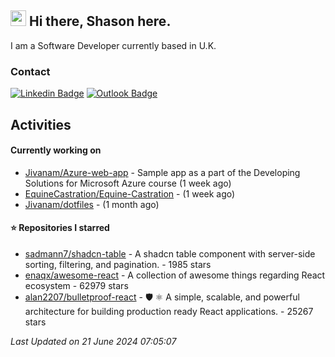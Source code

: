 ##  <img src="https://media.giphy.com/media/hvRJCLFzcasrR4ia7z/giphy.gif" width="25"> Hi there, Shason here.

I am a Software Developer currently based in U.K.

### Contact

[![Linkedin Badge](https://img.shields.io/badge/-shason-blue?style=flat-square&logo=Linkedin&logoColor=white&link=https://www.linkedin.com/in/shason/)](https://www.linkedin.com/in/shason/)
[![Outlook Badge](https://img.shields.io/badge/-shason.gurung@outlook.com-0072C6?style=flat-square&logo=Microsoft-Outlook&logoColor=white&link=mailto:shason.gurung@outlook.com)](mailto:shason.gurung@outlook.com)

## Activities

#### Currently working on

- [Jivanam/Azure-web-app](https://github.com/Jivanam/Azure-web-app) - Sample app as a part of the Developing Solutions for Microsoft Azure course (1 week ago)
- [EquineCastration/Equine-Castration](https://github.com/EquineCastration/Equine-Castration) -  (1 week ago)
- [Jivanam/dotfiles](https://github.com/Jivanam/dotfiles) -  (1 month ago)

#### ⭐ Repositories I starred

- [sadmann7/shadcn-table](https://github.com/sadmann7/shadcn-table) - A shadcn table component with server-side sorting, filtering, and pagination. - 1985 stars
- [enaqx/awesome-react](https://github.com/enaqx/awesome-react) - A collection of awesome things regarding React ecosystem - 62979 stars
- [alan2207/bulletproof-react](https://github.com/alan2207/bulletproof-react) - 🛡️ ⚛️ A simple, scalable, and powerful architecture for building production ready React applications.  - 25267 stars

_Last Updated on 21 June 2024 07:05:07_